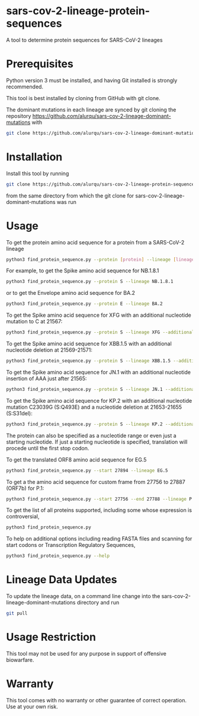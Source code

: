 # sars-cov-2-lineage-protein-sequences
A tool to determine protein sequences for SARS-CoV-2 lineages

Prerequisites
=============
Python version 3 must be installed, and having Git installed is strongly recommended.

This tool is best installed by cloning from GitHub with git clone.

The dominant mutations in each lineage are synced by git cloning the repository https://github.com/alurqu/sars-cov-2-lineage-dominant-mutations with
```bash
git clone https://github.com/alurqu/sars-cov-2-lineage-dominant-mutations.git
```

Installation
============

Install this tool by running
```bash
git clone https://github.com/alurqu/sars-cov-2-lineage-protein-sequences.git
```

from the same directory from which the git clone for sars-cov-2-lineage-dominant-mutations was run


Usage
=====
To get the protein amino acid sequence for a protein from a SARS-CoV-2 lineage
```bash
python3 find_protein_sequence.py --protein [protein] --lineage [lineage] --additional-muts [additional nucleotide mutations]
```

For example, to get the Spike amino acid sequence for NB.1.8.1 
```bash
python3 find_protein_sequence.py --protein S --lineage NB.1.8.1
```

or to get the Envelope amino acid sequence for BA.2
```bash
python3 find_protein_sequence.py --protein E --lineage BA.2
```

To get the Spike amino acid sequence for XFG with an additional nucleotide mutation to C at 21567:
```bash
python3 find_protein_sequence.py --protein S --lineage XFG --additional-muts Nuc:21566C
```

To get the Spike amino acid sequence for XBB.1.5 with an additional nucleotide deletion at 21569-21571:
```bash
python3 find_protein_sequence.py --protein S --lineage XBB.1.5 --additional-muts Del:21569-21571
```

To get the Spike amino acid sequence for JN.1 with an additional nucleotide insertion of AAA just after 21565:
```bash
python3 find_protein_sequence.py --protein S --lineage JN.1 --additional-muts Ins:21565:AAA
```

To get the Spike amino acid sequence for KP.2 with an additional nucleotide mutation C23039G (S:Q493E) and a nucleotide deletion at 21653-21655 (S:S31del):
```bash
python3 find_protein_sequence.py --protein S --lineage KP.2 --additional-muts Nuc:23039G,Del:21653-21655
```

The protein can also be specified as a nucleotide range or even just a starting nucleotide. If just a starting
nucleotide is specified, translation will procede until the first stop codon.

To get the translated ORF8 amino acid sequence for EG.5
```bash
python3 find_protein_sequence.py --start 27894 --lineage EG.5
```

To get a the amino acid sequence for custom frame from 27756 to 27887 (ORF7b) for P.1:
```bash
python3 find_protein_sequence.py --start 27756 --end 27788 --lineage P.1
```

To get the list of all proteins supported, including some whose expression is controversial,
```bash
python3 find_protein_sequence.py
```

To help on additional options including reading FASTA files and scanning for start codons or Transcription Regulatory Sequences,
```bash
python3 find_protein_sequence.py --help
```

Lineage Data Updates
====================
To update the lineage data, on a command line change into the sars-cov-2-lineage-dominant-mutations directory and run
```bash
git pull
```

Usage Restriction
=================
This tool may not be used for any purpose in support of offensive biowarfare.

Warranty
========
This tool comes with no warranty or other guarantee of correct operation. Use at your own risk.
